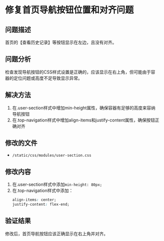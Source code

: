 # 修复首页导航按钮位置和对齐问题

## 问题描述
首页的【查看历史记录】等按钮显示在左边，且没有对齐。

## 问题分析
检查发现导航按钮的CSS样式设置是正确的，应该显示在右上角，但可能由于容器的定位问题或高度不足导致显示异常。

## 解决方法
1. 在.user-section样式中增加min-height属性，确保容器有足够的高度来容纳导航按钮
2. 在.top-navigation样式中增加align-items和justify-content属性，确保按钮正确对齐

## 修改的文件
- `/static/css/modules/user-section.css`

## 修改内容
1. 在.user-section样式中添加`min-height: 80px;`
2. 在.top-navigation样式中添加：
   ```css
   align-items: center;
   justify-content: flex-end;
   ```

## 验证结果
修改后，首页导航按钮应该正确显示在右上角并对齐。